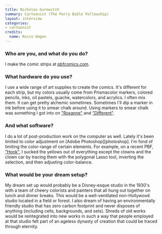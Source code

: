 ```yaml
---
title: Nicholas Gurewitch
summary: Cartoonist (The Perry Bible Fellowship)
layout: interview
categories:
- cartoonist
credits:
  name: Rocco Hagen
---
```


### Who are you, and what do you do?

I make the comic strips at [pbfcomics.com](http://pbfcomics.com/ "The Perry Bible Fellowship comics.").

### What hardware do you use?

I use a wide range of art supplies to create the comics. It's different for each strip, but my colors usually come from Prismacolor markers, colored pencils, inks, oil pastels, guache, watercolors, and acrylics. I often mix them. It can get pretty alchemic sometimes. Sometimes I'll dip a marker in ink before using it to smear chalk around. Using markers to smear chalk was something I got into on ["Roxanne"](http://www.pbfcomics.com/254/ "The 'Roxanne' PBF comic.") and ["Different"](http://www.pbfcomics.com/255/ "The 'Different' PBF comic.").

### And what software?

I do a lot of post-production work on the computer as well. Lately it's been limited to color adjustment on [Adobe Photoshop][photoshop]. I'm fond of limiting the color-range of certain elements. For example, on a recent PBF, ["Honk"](http://pbfcomics.com/258/ "The 'Honk' PBF comic."), I sucked the yellows out of everything except the clowns and the clown car by tracing them with the polygonal Lasso tool, inverting the selection, and then adjusting color-balance.

### What would be your dream setup?

My dream set up would probably be a Disney-esque studio in the 1930's with a team of cheery colorists and painters that all hung out together on lunch and dinner breaks. This would be a well-ventilated non-Hollywood studio located in a field or forest. I also dream of having an environmentally friendly studio that has zero carbon footprint and never disposes of anything (including cells, backgrounds, and sets). Shreds of old works would be reintegrated into new works in such a way that people employed at that studio felt part of an ageless dynasty of creation that could be traced through eternity.